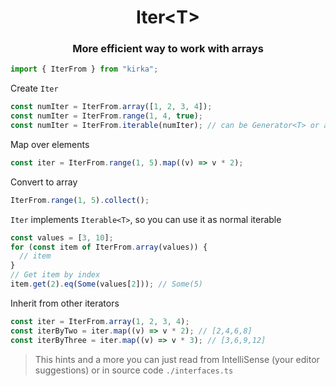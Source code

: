 <h1 align="center">Iter&lt;T&gt;</h1>
<h3 align="center">More efficient way to work with arrays</h3>

```ts
import { IterFrom } from "kirka";
```

Create `Iter`

```ts
const numIter = IterFrom.array([1, 2, 3, 4]);
const numIter = IterFrom.range(1, 4, true);
const numIter = IterFrom.iterable(numIter); // can be Generator<T> or anything that implements Iterable<T>
```

Map over elements

```ts
const iter = IterFrom.range(1, 5).map((v) => v * 2);
```

Convert to array

```ts
IterFrom.range(1, 5).collect();
```

`Iter` implements `Iterable<T>`, so you can use it as normal iterable

```ts
const values = [3, 10];
for (const item of IterFrom.array(values)) {
  // item
}
// Get item by index
item.get(2).eq(Some(values[2])); // Some(5)
```

Inherit from other iterators

```ts
const iter = IterFrom.array(1, 2, 3, 4);
const iterByTwo = iter.map((v) => v * 2); // [2,4,6,8]
const iterByThree = iter.map((v) => v * 3); // [3,6,9,12]
```

> This hints and a more you can just read from IntelliSense (your editor suggestions)
> or in source code `./interfaces.ts`
